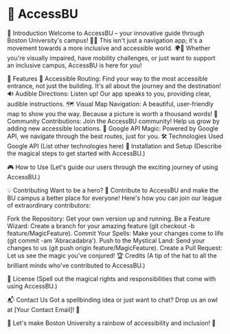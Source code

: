 # 🌟 AccessBU

🚀 Introduction
Welcome to AccessBU – your innovative guide through Boston University's campus! 🏫🌐 This isn't just a navigation app; it's a movement towards a more inclusive and accessible world. 🌍🤝 Whether you're visually impaired, have mobility challenges, or just want to support an inclusive campus, AccessBU is here for you!

🎉 Features
👣 Accessible Routing: Find your way to the most accessible entrance, not just the building. It's all about the journey and the destination!
🔊 Audible Directions: Listen up! Our app speaks to you, providing clear, audible instructions.
🗺️ Visual Map Navigation: A beautiful, user-friendly map to show you the way. Because a picture is worth a thousand words!
🙌 Community Contributions: Join the AccessBU community! Help us grow by adding new accessible locations.
📡 Google API Magic: Powered by Google API, we navigate through the best routes, just for you.
🛠️ Technologies Used
Google API
(List other technologies here)
📲 Installation and Setup
(Describe the magical steps to get started with AccessBU.)

🎮 How to Use
(Let's guide our users through the exciting journey of using AccessBU.)

💡 Contributing
Want to be a hero? 🦸 Contribute to AccessBU and make the BU campus a better place for everyone! Here's how you can join our league of extraordinary contributors:

Fork the Repository: Get your own version up and running.
Be a Feature Wizard: Create a branch for your amazing feature (git checkout -b feature/MagicFeature).
Commit Your Spells: Make your changes come to life (git commit -am 'Abracadabra').
Push to the Mystical Land: Send your changes to us (git push origin feature/MagicFeature).
Create a Pull Request: Let us see the magic you've conjured!
🏆 Credits
(A tip of the hat to all the brilliant minds who've contributed to AccessBU.)

📜 License
(Spell out the magical rights and responsibilities that come with using AccessBU.)

📬 Contact Us
Got a spellbinding idea or just want to chat? Drop us an owl at [Your Contact Email]! 💌

🌈 Let's make Boston University a rainbow of accessibility and inclusion! 🌈
